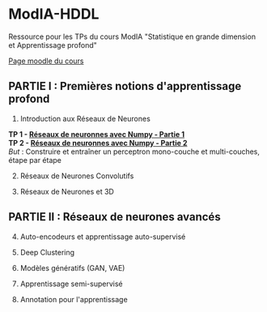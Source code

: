 # ModIA-HDDL
Ressource pour les TPs du cours ModIA "Statistique en grande dimension et Apprentissage profond"

[Page moodle du cours](https://moodle-n7.inp-toulouse.fr/course/view.php?id=2777)


## PARTIE I : Premières notions d'apprentissage profond

1. Introduction aux Réseaux de Neurones

**TP 1 - [Réseaux de neuronnes avec Numpy - Partie 1](TP-1-2/TP1_Reseaux_de_neurones_avec_Numpy.ipynb)** <br>
**TP 2 - [Réseaux de neuronnes avec Numpy - Partie 2](TP-1-2/TP2_Reseaux_de_Neurones_avec_Numpy.ipynb)** <br>
_But_ : Construire et entraîner un perceptron mono-couche et multi-couches, étape par étape <br>

2. Réseaux de Neurones Convolutifs

3. Réseaux de Neurones et 3D


## PARTIE II : Réseaux de neurones avancés

4. Auto-encodeurs et apprentissage auto-supervisé

5. Deep Clustering

6. Modèles génératifs (GAN, VAE)

7. Apprentissage semi-supervisé

8. Annotation pour l'apprentissage
